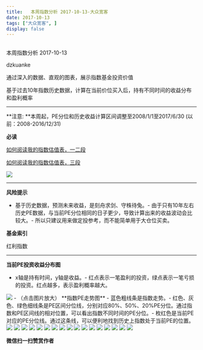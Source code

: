 ```yaml
---
title:   本周指数分析 2017-10-13-大众宽客
date: 2017-10-13
tags: ["大众宽客", ]
display: false
---
```



## 



本周指数分析 2017-10-13




dzkuanke




通过深入的数据、直观的图表，展示指数基金投资价值


基于过去10年指数历史数据，计算在当前价位买入后，持有不同时间的收益分布和盈利概率

****

**注意:&nbsp;**本周起，PE分位和历史收益计算区间调整至2008/1/1至2017/6/30 (以前：2008-2016/12/31)



**必读**

[如何阅读我的指数估值表，一二段](http://mp.weixin.qq.com/s?__biz=MzAwMTc1MDcwNw==&amp;mid=2648272034&amp;idx=1&amp;sn=12b1858af175753f5ccebc0bc6c4cb4f&amp;chksm=82f92f7eb58ea668f844f51102599d20bb8730f438010159de83e85a4a34df3d44d568a9feb2&amp;scene=21#wechat_redirect)

[如何阅读我的指数估值表，三段](http://mp.weixin.qq.com/s?__biz=MzAwMTc1MDcwNw==&amp;mid=2648272039&amp;idx=1&amp;sn=09c59d023c3ce227046966f260777cd5&amp;chksm=82f92f7bb58ea66dab5c428c2205bd4dda180360b643b28a357ab3e73a38d19303124242ad4d&amp;scene=21#wechat_redirect)



<img data-s="300,640" data-type="png" src="https://mmbiz.qpic.cn/mmbiz_png/PKw3FQPmhIiasoT2NVmbeStM6gWhO9jSIpAWvbKb7outibJPZZHAgXzJibMIDxk7eewicDTJxSoYiciaEaFmFk4cb6oQ/0?wx_fmt=png" data-copyright="0" style="" class="" data-ratio="0.48608534322820035" data-w="1078"/>

****

**风险提示**
- 基于历史数据，预测未来收益，是刻舟求剑、守株待兔。- 由于只有10年左右历史PE数据，与当前PE分位相同的日子更少，导致计算出来的收益波动会比较大。- 所以只建议用来做定投参考，而不能简单用于大仓位买卖。


**基金索引**

红利指数

****

**当前PE投资收益分布图**
- x轴是持有时间，y轴是收益。- 红点表示一笔盈利的投资，绿点表示一笔亏损的投资。红点越多，表示盈利概率越大。
<img data-s="300,640" data-type="png" src="https://mmbiz.qpic.cn/mmbiz_png/PKw3FQPmhIiasoT2NVmbeStM6gWhO9jSILeWpNzgVGEysVADryPpdBygxeZl7zbQUHiaL8b4yY1eKHUC2fcpbLug/0?wx_fmt=png" data-copyright="0" style="" class="" data-ratio="0.6" data-w="720"/>
- （点击图片放大）
**指数PE走势图**
- 蓝色粗线条是指数走势。- 红色、灰色、绿色细线条是PE区间分位线，分别对应80%、50%、20%PE分位。通过指数和PE区间线的相对位置，可以看出指数不同时间的PE分位。- 枚红色是当前PE对应的PE分位线。通过这条线，可以便利地找到历史上指数处于当前PE的位置。
<img data-s="300,640" data-type="png" src="https://mmbiz.qpic.cn/mmbiz_png/PKw3FQPmhIiasoT2NVmbeStM6gWhO9jSIaeFrBIemo13RJ2GKCBOER5UbEiagBWmzrjvlRY6M7rAQE6VMf4ticCpA/0?wx_fmt=png" data-copyright="0" style="" class="" data-ratio="0.6" data-w="720"/>

<img data-s="300,640" data-type="png" src="https://mmbiz.qpic.cn/mmbiz_png/PKw3FQPmhIiasoT2NVmbeStM6gWhO9jSI2jLRVyQzvDSpBZSoesBPho6kaI2v3JwfxyQdsJfpjzNzjFV964U0Uw/0?wx_fmt=png" data-copyright="0" style="" class="" data-ratio="0.6" data-w="720"/>

<img data-s="300,640" data-type="png" src="https://mmbiz.qpic.cn/mmbiz_png/PKw3FQPmhIiasoT2NVmbeStM6gWhO9jSI20ZcyUzRpo3P2XiaUzjJzzrar7XtcvIMEMy6MLUiaoUUTcSx61ETzXyg/0?wx_fmt=png" data-copyright="0" style="" class="" data-ratio="0.6" data-w="720"/>

<img data-s="300,640" data-type="png" src="https://mmbiz.qpic.cn/mmbiz_png/PKw3FQPmhIiasoT2NVmbeStM6gWhO9jSIL0wicMHJ83IKOukUHXLcpdIhJsdvVo8nPJH2qR0oK4R9oquHGs4PrWA/0?wx_fmt=png" data-copyright="0" style="" class="" data-ratio="0.6" data-w="720"/>

<img data-s="300,640" data-type="png" src="https://mmbiz.qpic.cn/mmbiz_png/PKw3FQPmhIiasoT2NVmbeStM6gWhO9jSIA4rm2A1IM9JnHvq3vfRxcPFrwrKpUap26l0S0tnXu66QQ9yr0mCr3w/0?wx_fmt=png" data-copyright="0" style="" class="" data-ratio="0.6" data-w="720"/>

<img data-s="300,640" data-type="png" src="https://mmbiz.qpic.cn/mmbiz_png/PKw3FQPmhIiasoT2NVmbeStM6gWhO9jSIgpJLVSwW8V61MyJxVY85icicicyPCsXiaqnkYepNceG4GbWRsibh4SMFOSg/0?wx_fmt=png" data-copyright="0" style="" class="" data-ratio="0.6" data-w="720"/>

<img data-s="300,640" data-type="png" src="https://mmbiz.qpic.cn/mmbiz_png/PKw3FQPmhIiasoT2NVmbeStM6gWhO9jSIAVRGuxmZEjvy3Diboxth6wRbTmj4g35IVAyRtSTjuBSXtW3kNPOnSEw/0?wx_fmt=png" data-copyright="0" style="" class="" data-ratio="0.6" data-w="720"/>

<img data-s="300,640" data-type="png" src="https://mmbiz.qpic.cn/mmbiz_png/PKw3FQPmhIiasoT2NVmbeStM6gWhO9jSI8iapNibqBnfvJsuYNtbXsibJu5yIfHoo9KjqZVUtfdH7jr3HamNAicCxCA/0?wx_fmt=png" data-copyright="0" style="" class="" data-ratio="0.6" data-w="720"/>

<img data-s="300,640" data-type="png" src="https://mmbiz.qpic.cn/mmbiz_png/PKw3FQPmhIiasoT2NVmbeStM6gWhO9jSIcmTc97n0cPNicf5Su1GSEsRphrxXiaHA2lcrvbfcaqZZPXEUFNmqPbHQ/0?wx_fmt=png" data-copyright="0" style="" class="" data-ratio="0.6" data-w="720"/>

<img data-s="300,640" data-type="png" src="https://mmbiz.qpic.cn/mmbiz_png/PKw3FQPmhIiasoT2NVmbeStM6gWhO9jSIy5QoMUUd4pZtN0RwAfMjEiaVhwEsKBHkjYrJvLoKhKkiaftqb0RU2s3Q/0?wx_fmt=png" data-copyright="0" style="" class="" data-ratio="0.6" data-w="720"/>

<img data-s="300,640" data-type="png" src="https://mmbiz.qpic.cn/mmbiz_png/PKw3FQPmhIiasoT2NVmbeStM6gWhO9jSIMjib9CpfI7Y6IQiaO6DKtd7mprhuPLriaHOicr8ib7mt4R71NAT0cL2vYBg/0?wx_fmt=png" data-copyright="0" style="" class="" data-ratio="0.6" data-w="720"/>

<img data-s="300,640" data-type="png" src="https://mmbiz.qpic.cn/mmbiz_png/PKw3FQPmhIiasoT2NVmbeStM6gWhO9jSI14NBd0zbzC4Bc4eRrRLiajrdzCqGxk3Q8xZKfOt88yK4p85QvdjUuqg/0?wx_fmt=png" data-copyright="0" style="" class="" data-ratio="0.6" data-w="720"/>

<img data-s="300,640" data-type="png" src="https://mmbiz.qpic.cn/mmbiz_png/PKw3FQPmhIiasoT2NVmbeStM6gWhO9jSImZ3jpKZ3w46NycvMZGr02874ZrP0h0EXgpApVOHaCAl3tvicg2Pu3kg/0?wx_fmt=png" data-copyright="0" style="" class="" data-ratio="0.6" data-w="720"/>

<img data-s="300,640" data-type="png" src="https://mmbiz.qpic.cn/mmbiz_png/PKw3FQPmhIiasoT2NVmbeStM6gWhO9jSI2UYcqeWLLJgYNYOM8RcbiaibuLiczkL2n3JnR0MIg6cNCM3ag3gBkRd1g/0?wx_fmt=png" data-copyright="0" style="" class="" data-ratio="0.6" data-w="720"/>

<img data-s="300,640" data-type="png" src="https://mmbiz.qpic.cn/mmbiz_png/PKw3FQPmhIiasoT2NVmbeStM6gWhO9jSIyYrPE9EQZB50TjInuFFHO9eMgrTgwQI6H2sdkiabA0pINTShccManYw/0?wx_fmt=png" data-copyright="0" style="" class="" data-ratio="0.6" data-w="720"/>

<img data-s="300,640" data-type="png" src="https://mmbiz.qpic.cn/mmbiz_png/PKw3FQPmhIiasoT2NVmbeStM6gWhO9jSIQFHIoSJDN0RG3ibibsiaP8vNXHaEqCaicasbnC8OUwyIXVwBd1kPGuPdUw/0?wx_fmt=png" data-copyright="0" style="" class="" data-ratio="0.6" data-w="720"/>

<img data-s="300,640" data-type="png" src="https://mmbiz.qpic.cn/mmbiz_png/PKw3FQPmhIiasoT2NVmbeStM6gWhO9jSIEMJXUy2gLeWaQcETGXViaoPZbXAzJPlL4MibibcNQzWXmM2o9Uux9Wrmg/0?wx_fmt=png" data-copyright="0" style="" class="" data-ratio="0.6" data-w="720"/>




**微信扫一扫赞赏作者**